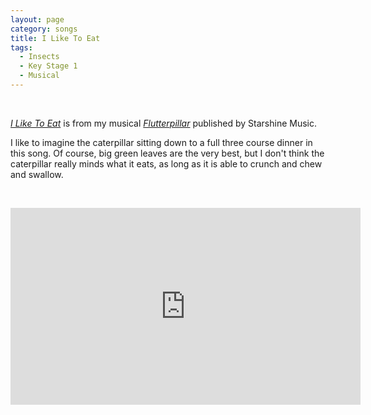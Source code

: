 ```yaml
---
layout: page
category: songs
title: I Like To Eat
tags:
  - Insects
  - Key Stage 1
  - Musical
---
```


&nbsp;

[*I Like To Eat*](https://www.starshine.co.uk/flutterpillar) is from my musical [*Flutterpillar*](https://www.starshine.co.uk/flutterpillar) published by Starshine Music. 

I like to imagine the caterpillar sitting down to a full three course dinner in this song. Of course, big green leaves are the very best, but I don't think the caterpillar really minds what it eats, as long as it is able to crunch and chew and swallow.

&nbsp;

<iframe width="560" height="315" src="https://www.youtube.com/embed/iG4ePZLCyak" frameborder="0" allow="accelerometer; autoplay; clipboard-write; encrypted-media; gyroscope; picture-in-picture" allowfullscreen></iframe>

&nbsp;